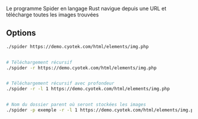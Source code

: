 Le programme Spider en langage Rust navigue depuis une URL et télécharge toutes les images trouvées

## Options
```bash
./spider https://demo.cyotek.com/html/elements/img.php


# Téléchargement récursif
./spider -r https://demo.cyotek.com/html/elements/img.php


# Téléchargement récursif avec profondeur
./spider -r -l 1 https://demo.cyotek.com/html/elements/img.php


# Nom du dossier parent où seront stockées les images
./spider -p exemple -r -l 1 https://demo.cyotek.com/html/elements/img.php
```

